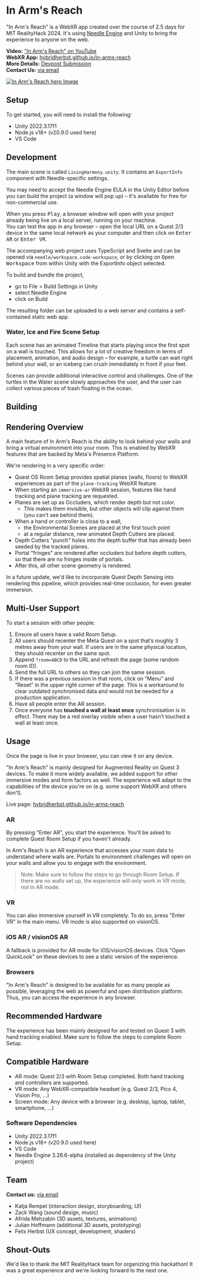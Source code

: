 # In Arm's Reach

"In Arm's Reach" is a WebXR app created over the course of 2.5 days for MIT RealityHack 2024. It's using [Needle Engine](https://needle.tools) and Unity to bring the experience to anyone on the web.  

**Video:** ["In Arm's Reach" on YouTube](https://www.youtube.com/watch?v=_xDjOlSIrU0)  
**WebXR App:** [hybridherbst.github.io/in-arms-reach](https://hybridherbst.github.io/in-arms-reach/)  
**More Details:** [Devpost Submission](https://devpost.com/software/test-h62z5t)  
**Contact Us:** [via email](mailto:katja.rempel3@gmail.com)

[![In Arm's Reach hero Image](https://hybridherbst.github.io/in-arms-reach/include/in-arms-reach.jpg)](https://www.youtube.com/watch?v=_xDjOlSIrU0)

## Setup

To get started, you will need to install the following:  
- Unity 2022.3.17f1
- Node.js v18+ (v20.9.0 used here)
- VS Code

## Development

The main scene is called `LivingHarmony.unity`. It contains an `ExportInfo` component with Needle-specific settings.  

You may need to accept the Needle Engine EULA in the Unity Editor before you can build the project (a window will pop up) – it's available for free for non-commercial use.  

When you press <kbd>Play</kbd>, a browser window will open with your project already being live on a local server, running on your machine.  
You can test the app in any browser – open the local URL on a Quest 2/3 device in the same local network as your computer and then click on <kbd>Enter AR</kbd> or <kbd>Enter VR</kbd>.  

The accompanying web project uses TypeScript and Svelte and can be opened via `needle/workspace.code-workspace`, or by clicking on <kbd>Open Workspace</kbd> from within Unity with the ExportInfo object selected.

To build and bundle the project,  
- go to File > Build Settings in Unity  
- select Needle Engine  
- click on Build  

The resulting folder can be uploaded to a web server and contains a self-contained static web app.  

### Water, Ice and Fire Scene Setup

Each scene has an animated Timeline that starts playing once the first spot on a wall is touched. This allows for a lot of creative freedom in terms of placement, animation, and audio design – for example, a turtle can wait right behind your wall, or an iceberg can crush immediately in front if your feet.   

Scenes can provide additional interactive control and challenges. One of the turtles in the Water scene slowly approaches the user, and the user can collect various pieces of trash floating in the ocean.   

## Building 


## Rendering Overview

A main feature of In Arm's Reach is the ability to look behind your walls and bring a virtual environment into your room. This is enabled by WebXR features that are backed by Meta's Presence Platform. 

We're rendering in a very specific order:  

- Quest OS Room Setup provides spatial planes (walls, floors) to WebXR experiences as part of the `plane-tracking` WebXR feature.
- When starting an `immersive-ar` WebXR session, features like hand tracking and plane tracking are requested.
- Planes are set up as Occluders, which render depth but not color.
  - This makes them invisible, but other objects will clip against them (you can't see behind them).
- When a hand or controller is close to a wall, 
  - the Environmental Scenes are placed at the first touch point
  - at a regular distance, new animated Depth Cutters are placed.
- Depth Cutters "punch" holes into the depth buffer that has already been seeded by the tracked planes.  
- Portal "fringes" are rendered after occluders but before depth cutters, so that there are no fringes inside of portals.  
- After this, all other scene geometry is rendered.  

In a future update, we'd like to incorporate Quest Depth Sensing into rendering this pipeline, which provides real-time occlusion, for even greater immersion.

## Multi-User Support

To start a session with other people:

1. Ensure all users have a valid Room Setup.
2. All users should recenter the Meta Quest on a spot that’s roughly 3 metres away from your wall. If users are in the same physical location, they should recenter on the same spot.
3. Append `?room=ABCD` to the URL and refresh the page (some random room ID).
4. Send the full URL to others so they can join the same session.
5. If there was a previous session in that room, click on “Menu” and “Reset” in the upper right corner of the page. This is a workaround to clear outdated synchronised data and would not be needed for a production application.
6. Have all people enter the AR session.
7. Once everyone has **touched a wall at least once** synchronisation is in effect. There may be a red overlay visible when a user hasn’t touched a wall at least once.


## Usage

Once the page is live in your browser, you can view it on any device. 

"In Arm's Reach" is mainly designed for Augmented Reality on Quest 3 devices. To make it more widely available, we added support for other immersive modes and form factors as well. The experience will adapt to the capabilities of the device you're on (e.g. some support WebXR and others don't).  

Live page: [hybridherbst.github.io/in-arms-reach](https://hybridherbst.github.io/in-arms-reach/)  

### AR

By pressing "Enter AR", you start the experience. You'll be asked to complete Quest Room Setup if you haven't already.  

In Arm's Reach is an AR experience that accesses your room data to understand where walls are. Portals to environment challenges will open on your walls and allow you to engage with the environment.  

> Note: Make sure to follow the steps to go through Room Setup. If there are no walls set up, the experience will only work in VR mode, not in AR mode. 

### VR

You can also immersive yourself in VR completely. To do so, press "Enter VR" in the main menu. VR mode is also supported on visionOS.  

### iOS AR / visionOS AR

A fallback is provided for AR mode for iOS/visionOS devices. Click "Open QuickLook" on these devices to see a static version of the experience.  

### Browsers

"In Arm's Reach" is designed to be available for as many people as possible, leveraging the web as powerful and open distribution platform. Thus, you can access the experience in any browser.   

## Recommended Hardware

The experience has been mainly designed for and tested on Quest 3 with hand tracking enabled. Make sure to follow the steps to complete Room Setup.

## Compatible Hardware

- AR mode: Quest 2/3 with Room Setup completed. Both hand tracking and controllers are supported.
- VR mode: Any WebXR-compatible headset (e.g. Quest 2/3, Pico 4, Vision Pro, ...)
- Screen mode: Any device with a browser (e.g. desktop, laptop, tablet, smartphone, ...)

### Software Dependencies

- Unity 2022.3.17f1
- Node.js v18+ (v20.9.0 used here)
- VS Code
- Needle Engine 3.26.6-alpha (installed as dependency of the Unity project)

## Team

**Contact us:** [via email](mailto:katja.rempel3@gmail.com)

- Katja Rempel (interaction design, storyboarding, UI)
- Zack Wang (sound design, music)
- Afrida Mehzabin (3D assets, textures, animations)
- Julian Hoffmann (additional 3D assets, prototyping)
- Felix Herbst (UX concept, development, shaders)

## Shout-Outs

We'd like to thank the MIT RealityHack team for organizing this hackathon! It was a great experience and we're looking forward to the next one. 
